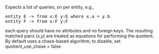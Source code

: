 Expects a list of queries, on per entity, e.g.,
<pre>
entity E -> from x:E y:E where x.a = y.b
entity F -> from x:F y:F
</pre>
each query should have no attributes and no foreign keys.  The resulting matched pairs  (x,y)  are treated
as equations for performing the quotient.  
By default uses a chase-based algorithm; to disable, set quotient_use_chase = false